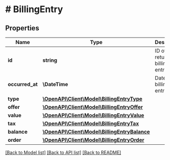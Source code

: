 # # BillingEntry

## Properties

Name | Type | Description | Notes
------------ | ------------- | ------------- | -------------
**id** | **string** | ID of the returned billing entry. | [optional]
**occurred_at** | **\DateTime** | Date of billing entry. | [optional]
**type** | [**\OpenAPI\Client\Model\BillingEntryType**](BillingEntryType.md) |  | [optional]
**offer** | [**\OpenAPI\Client\Model\BillingEntryOffer**](BillingEntryOffer.md) |  | [optional]
**value** | [**\OpenAPI\Client\Model\BillingEntryValue**](BillingEntryValue.md) |  | [optional]
**tax** | [**\OpenAPI\Client\Model\BillingEntryTax**](BillingEntryTax.md) |  | [optional]
**balance** | [**\OpenAPI\Client\Model\BillingEntryBalance**](BillingEntryBalance.md) |  | [optional]
**order** | [**\OpenAPI\Client\Model\BillingEntryOrder**](BillingEntryOrder.md) |  | [optional]

[[Back to Model list]](../../README.md#models) [[Back to API list]](../../README.md#endpoints) [[Back to README]](../../README.md)
